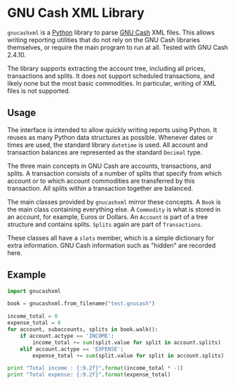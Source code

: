 # GNU Cash XML Library

`gnucashxml` is a [Python][] library to parse [GNU Cash][] XML files.
This allows writing reporting utilities that do not rely on the GNU
Cash libraries themselves, or require the main program to run at all.
Tested with GNU Cash 2.4.10.

The library supports extracting the account tree, including all
prices, transactions and splits. It does not support scheduled 
transactions, and likely none but the most basic commodities. In 
particular, writing of XML files is not supported.

[python]: http://www.python.org/
[gnu cash]: http://www.gnucash.org/

## Usage

The interface is intended to allow quickly writing reports using
Python. It reuses as many Python data structures as possible. Whenever
dates or times are used, the standard library `datetime` is used. All
account and transaction balances are represented as the standard
`Decimal` type.

The three main concepts in GNU Cash are accounts, transactions, and
splits. A transaction consists of a number of splits that specify from
which account or to which account commodities are transferred by this
transaction. All splits within a transaction together are balanced.

The main classes provided by `gnucashxml` mirror these concepts. A
`Book` is the main class containing everything else. A `Commodity` is
what is stored in an account, for example, Euros or Dollars. An
`Account` is part of a tree structure and contains splits. `Splits`
again are part of `Transactions`.

These classes all have a `slots` member, which is a simple dictionary
for extra information. GNU Cash information such as "hidden" are
recorded here.

## Example

```Python
import gnucashxml

book = gnucashxml.from_filename("test.gnucash")

income_total = 0
expense_total = 0
for account, subaccounts, splits in book.walk():
    if account.actype == 'INCOME':
        income_total += sum(split.value for split in account.splits)
    elif account.actype == 'EXPENSE':
        expense_total += sum(split.value for split in account.splits)

print "Total income : {:9.2f}".format(income_total * -1)
print "Total expense: {:9.2f}".format(expense_total)
```

